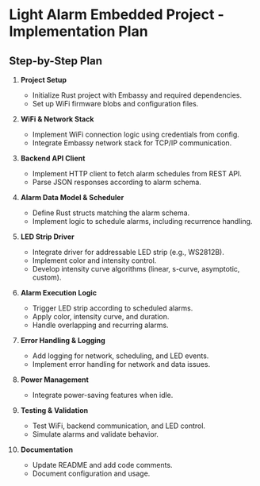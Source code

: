 # Light Alarm Embedded Project - Implementation Plan

## Step-by-Step Plan

1. **Project Setup**
   - Initialize Rust project with Embassy and required dependencies.
   - Set up WiFi firmware blobs and configuration files.

2. **WiFi & Network Stack**
   - Implement WiFi connection logic using credentials from config.
   - Integrate Embassy network stack for TCP/IP communication.

3. **Backend API Client**
   - Implement HTTP client to fetch alarm schedules from REST API.
   - Parse JSON responses according to alarm schema.

4. **Alarm Data Model & Scheduler**
   - Define Rust structs matching the alarm schema.
   - Implement logic to schedule alarms, including recurrence handling.

5. **LED Strip Driver**
   - Integrate driver for addressable LED strip (e.g., WS2812B).
   - Implement color and intensity control.
   - Develop intensity curve algorithms (linear, s-curve, asymptotic, custom).

6. **Alarm Execution Logic**
   - Trigger LED strip according to scheduled alarms.
   - Apply color, intensity curve, and duration.
   - Handle overlapping and recurring alarms.

7. **Error Handling & Logging**
   - Add logging for network, scheduling, and LED events.
   - Implement error handling for network and data issues.

8. **Power Management**
   - Integrate power-saving features when idle.

9. **Testing & Validation**
   - Test WiFi, backend communication, and LED control.
   - Simulate alarms and validate behavior.

10. **Documentation**
    - Update README and add code comments.
    - Document configuration and usage.
